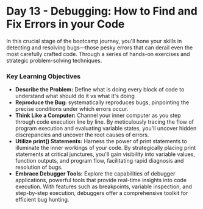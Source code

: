 # Day 13 - Debugging: How to Find and Fix Errors in your Code

In this crucial stage of the bootcamp journey, you'll hone your skills in detecting and resolving bugs—those pesky errors 
that can derail even the most carefully crafted code. Through a series of hands-on exercises and strategic problem-solving techniques.

### Key Learning Objectives

- **Describe the Problem:** Define what is doing every block of code to understand what should do it vs what it's doing
- **Reproduce the Bug:** systematically reproduces bugs, pinpointing the precise conditions under which errors occur. 
- **Think Like a Computer:** Channel your inner computer as you step through code execution line by line. By meticulously tracing the flow of program execution and evaluating variable states, you'll uncover hidden discrepancies and uncover the root causes of errors.
- **Utilize print() Statements:** Harness the power of print statements to illuminate the inner workings of your code. By strategically placing print statements at critical junctures, you'll gain visibility into variable values, function outputs, and program flow, facilitating rapid diagnosis and resolution of bugs.
- **Embrace Debugger Tools:** Explore the capabilities of debugger applications, powerful tools that provide real-time insights into code execution. With features such as breakpoints, variable inspection, and step-by-step execution, debuggers offer a comprehensive toolkit for efficient bug hunting.
